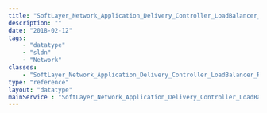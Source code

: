 ```yaml
---
title: "SoftLayer_Network_Application_Delivery_Controller_LoadBalancer_Routing_Method"
description: ""
date: "2018-02-12"
tags:
    - "datatype"
    - "sldn"
    - "Network"
classes:
    - "SoftLayer_Network_Application_Delivery_Controller_LoadBalancer_Routing_Method"
type: "reference"
layout: "datatype"
mainService : "SoftLayer_Network_Application_Delivery_Controller_LoadBalancer_Routing_Method"
---
```

